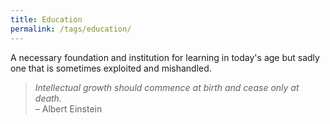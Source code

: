 ```yaml
---
title: Education
permalink: /tags/education/
---
```


A necessary foundation and institution for learning in today's age but sadly one that is sometimes exploited and mishandled.

> *Intellectual growth should commence at birth and cease only at death.*  
>  – Albert Einstein
